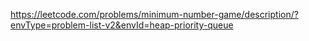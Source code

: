 https://leetcode.com/problems/minimum-number-game/description/?envType=problem-list-v2&envId=heap-priority-queue